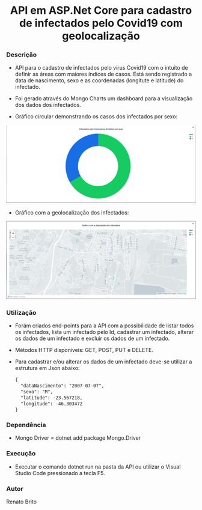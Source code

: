 <h1 align="center">API em ASP.Net Core para cadastro de infectados pelo Covid19 com geolocalização</h1>

### Descrição
- API para o cadastro de infectados pelo vírus Covid19 com o intuito de definir as áreas com maiores índices de casos.
  Está sendo registrado a data de nascimento, sexo e as coordenadas (longitute e latitude) do infectado.

- Foi gerado através do Mongo Charts um dashboard para a visualização dos dados dos infectados.

- Gráfico circular demonstrando os casos dos infectados por sexo:
<p align="center">
  <img src="GraficoCircularInfectados.jpg" title="Gráfico dos infectados dividido por sexo">
</p>

- Gráfico com a geolocalização dos infectados:
<p align="center">
  <img src="GraficoGeolocalizacaoInfectados.jpg" title="Gráfico com a localização dos infectados">
</p>


### Utilização
- Foram criados end-points para a  API com a possibilidade de listar todos os infectados, lista um infectado pelo Id, cadastrar um infectado, alterar os dados de um infectado e excluir os dados de um infectado.

- Métodos HTTP disponíveis: GET, POST, PUT e DELETE.

- Para cadastrar e/ou alterar os dados de um infectado deve-se utilizar a estrutura em Json abaixo:
  ```jason
  {
	"dataNascimento": "2007-07-07",
	"sexo": "M",
	"latitude": -23.567218,
	"longitude": -46.303472
  }
  ```


### Dependência
- Mongo Driver = dotnet add package Mongo.Driver

### Execução
- Executar o comando dotnet run na pasta da API ou utilizar o Visual Studio Code pressionado a tecla F5.


### Autor
Renato Brito